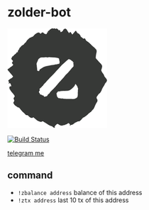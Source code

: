 # zolder-bot #

![zold](assets/zold.png)

[![Build Status](https://travis-ci.org/blackout314/zolder-bot.svg?branch=master)](https://travis-ci.org/blackout314/zolder-bot)

[telegram me](t.me/zolder_bot)

## command ##
* `!zbalance address` balance of this address
* `!ztx address` last 10 tx of this address
